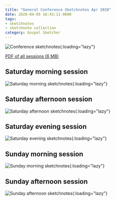 ```yaml
---
title: "General Conference Sketchnotes Apr 2020"
date: 2020-04-05 16:43:11-0600
tags:
- sketchnotes
- sketchnote collection
category: Gospel Sketcher
---
```


![Conference sketchnotes](https://media.bennorris.org/images/gospelsketcher/uploads/2020/7eda015c96.jpg){:loading="lazy"}

[PDF of all sessions (6 MB)](https://media.bennorris.org/images/gospelsketcher/uploads/2020/c1688f0e86.pdf)

## Saturday morning session

![Saturday morning sketchnotes](https://media.bennorris.org/images/gospelsketcher/uploads/2020/b91c9c98fa.jpg){:loading="lazy"}

## Saturday afternoon session

![Saturday afternoon sketchnotes](https://media.bennorris.org/images/gospelsketcher/uploads/2020/4df60df9d8.jpg){:loading="lazy"}

## Saturday evening session

![Saturday evening sketchnotes](https://media.bennorris.org/images/gospelsketcher/uploads/2020/1d9d59406f.jpg){:loading="lazy"}

## Sunday morning session

![Sunday morning sketchnotes](https://media.bennorris.org/images/gospelsketcher/uploads/2020/4e88271de5.jpg){:loading="lazy"}

## Sunday afternoon session

![Sunday afternoon sketchnotes](https://media.bennorris.org/images/gospelsketcher/uploads/2020/9db3ac10af.jpg){:loading="lazy"}